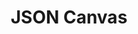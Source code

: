 ---
blog: https://obsidian.md/blog/json-canvas
codehost: https://github.com/obsidianmd/jsoncanvas
logohandle: jsoncanvas
sort: jsoncanvas
title: JSON Canvas
website: https://jsoncanvas.org/
---